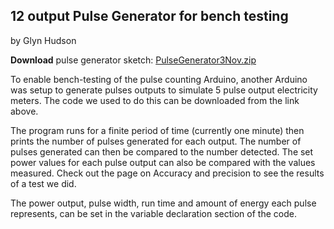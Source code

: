 ## 12 output Pulse Generator for bench testing

by Glyn Hudson

**Download** pulse generator sketch: [PulseGenerator3Nov.zip](files/PulseGenerator3Nov.zip)

To enable bench-testing of the pulse counting Arduino, another Arduino was setup to generate pulses outputs to simulate 5 pulse output electricity meters. The code we used to do this can be downloaded from the link above.

The program runs for a finite period of time (currently one minute) then prints the number of pulses generated for each output. The number of pulses generated can then be compared to the number detected. The set power values for each pulse output can also be compared with the values measured. Check out the page on Accuracy and precision to see the results of a test we did.

The power output, pulse width, run time and amount of energy each pulse represents, can be set in the variable declaration section of the code.